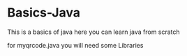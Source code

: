 # Basics-Java

This is a basics of java here you can learn java from scratch 

for myqrcode.java you will need some Libraries
